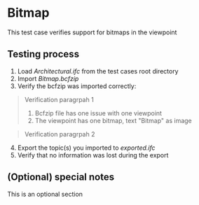# Bitmap

This test case verifies support for bitmaps in the viewpoint

## Testing process

1. Load _Architectural.ifc_ from the test cases root directory
2. Import _Bitmap.bcfzip_
3. Verify the bcfzip was imported correctly:

> Verification paragrpah 1
> 1. Bcfzip file has one issue with one viewpoint
> 2. The viewpoint has one bitmap, text "Bitmap" as image

> Verification paragrpah 2 

4. Export the topic(s) you imported to _exported.ifc_
5. Verify that no information was lost during the export

## (Optional) special notes

This is an optional section 

